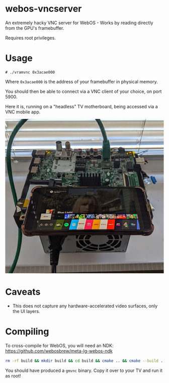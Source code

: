 # webos-vncserver
An extremely hacky VNC server for WebOS - Works by reading directly from the GPU's framebuffer.

Requires root privileges.

# Usage

```
# ./vramvnc 0x3acae000
```
Where `0x3acae000` is the address of your framebuffer in physical memory.

You should then be able to connect via a VNC client of your choice, on port 5900.

Here it is, running on a "headless" TV motherboard, being accessed via a VNC mobile app.

![Demo](./img/demo.jpg?raw=true)

# Caveats

- This does not capture any hardware-accelerated video surfaces, only the UI layers.


# Compiling

To cross-compile for WebOS, you will need an NDK: https://github.com/webosbrew/meta-lg-webos-ndk

```sh
rm -rf build && mkdir build && cd build && cmake .. && cmake --build . --target gmvnc
```

You should have produced a `gmvnc` binary. Copy it over to your TV and run it as root!
